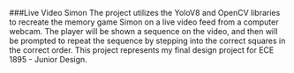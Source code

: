 ###Live Video Simon
The project utilizes the YoloV8 and OpenCV libraries to recreate the memory game Simon on a live video feed from a computer webcam. The player will be shown a sequence on the video, and then will be prompted to repeat the sequence by stepping into the correct squares in the correct order. This project represents my final design project for ECE 1895 - Junior Design.


